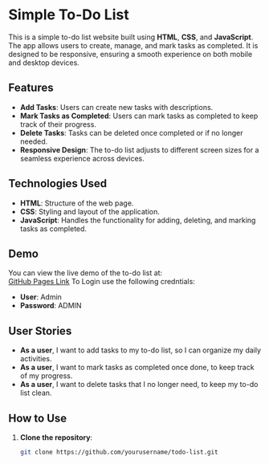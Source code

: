 # Simple To-Do List

This is a simple to-do list website built using **HTML**, **CSS**, and **JavaScript**. The app allows users to create, manage, and mark tasks as completed. It is designed to be responsive, ensuring a smooth experience on both mobile and desktop devices.

## Features
- **Add Tasks**: Users can create new tasks with descriptions.
- **Mark Tasks as Completed**: Users can mark tasks as completed to keep track of their progress.
- **Delete Tasks**: Tasks can be deleted once completed or if no longer needed.
- **Responsive Design**: The to-do list adjusts to different screen sizes for a seamless experience across devices.

## Technologies Used
- **HTML**: Structure of the web page.
- **CSS**: Styling and layout of the application.
- **JavaScript**: Handles the functionality for adding, deleting, and marking tasks as completed.

## Demo
You can view the live demo of the to-do list at:  
[GitHub Pages Link](https://aseelfatayerji.github.io/Todo-Website/)
To Login use the following credntials:
- **User**: Admin
- **Password**: ADMIN

## User Stories
- **As a user**, I want to add tasks to my to-do list, so I can organize my daily activities.
- **As a user**, I want to mark tasks as completed once done, to keep track of my progress.
- **As a user**, I want to delete tasks that I no longer need, to keep my to-do list clean.

## How to Use
1. **Clone the repository**:
   ```bash
   git clone https://github.com/yourusername/todo-list.git
